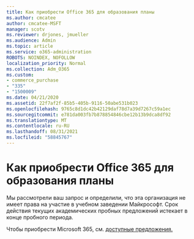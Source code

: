 ```yaml
---
title: Как приобрести Office 365 для образования планы
ms.author: cmcatee
author: cmcatee-MSFT
manager: scotv
ms.reviewer: drjones, jmueller
ms.audience: Admin
ms.topic: article
ms.service: o365-administration
ROBOTS: NOINDEX, NOFOLLOW
localization_priority: Normal
ms.collection: Adm_O365
ms.custom:
- commerce_purchase
- "335"
- "1500009"
ms.date: 04/21/2020
ms.assetid: 22f7af2f-85b5-405b-9116-50abe531b023
ms.openlocfilehash: 9765c8d1dc42b42129daf78d7a39d7267c59a1ec
ms.sourcegitcommit: e781da003fb7b878854846cbe12b13b9dca8df92
ms.translationtype: MT
ms.contentlocale: ru-RU
ms.lasthandoff: 08/31/2021
ms.locfileid: "58845767"
---
```

# <a name="how-to-purchase-office-365-education-plans"></a>Как приобрести Office 365 для образования планы

Мы рассмотрели ваш запрос и определили, что эта организация не имеет права на участие в учебном заведении Майкрософт. Срок действия текущих академических пробных предложений истекает в конце пробного периода.
  
Чтобы приобрести Microsoft 365, см. [доступные предложения.](https://go.microsoft.com/fwlink/p/?linkid=868433)  